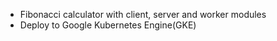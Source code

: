 - Fibonacci calculator with client, server and worker modules 
- Deploy to Google Kubernetes Engine(GKE)